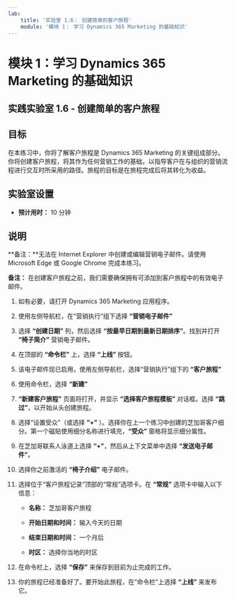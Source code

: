 ```yaml
---
lab:
    title: '实验室 1.6： 创建简单的客户旅程'
    module: '模块 1： 学习 Dynamics 365 Marketing 的基础知识'
---
```


模块 1：学习 Dynamics 365 Marketing 的基础知识
========================

## 实践实验室 1.6 - 创建简单的客户旅程

## 目标

在本练习中，你将了解客户旅程是 Dynamics 365 Marketing 的关键组成部分。你将创建客户旅程，将其作为任何营销工作的基础，以指导客户在与组织的营销流程进行交互时所采用的路径。旅程的目标是在旅程完成后将其转化为收益。

## 实验室设置

  - **预计用时：** 10 分钟

## 说明

**备注：**无法在 Internet Explorer 中创建或编辑营销电子邮件。请使用 Microsoft Edge 或 Google Chrome 完成本练习。

**备注：** 在创建客户旅程之前，我们需要确保拥有可添加到客户旅程中的有效电子邮件。 

1. 如有必要，请打开 Dynamics 365 Marketing 应用程序。 

2. 使用左侧导航栏，在“营销执行”组下选择 **“营销电子邮件”**

3. 选择 **“创建日期”** 列，然后选择 **“按最早日期到最新日期排序”**。找到并打开 **“椅子简介”** 营销电子邮件。 

4. 在顶部的 **“命令栏”** 上，选择 **“上线”** 按钮。 

5. 该电子邮件现已启用，使用左侧导航栏，选择“营销执行”组下的 **“客户旅程”**

6. 使用命令栏，选择 **“新建”** 

7. **“新建客户旅程”** 页面将打开，并显示 **“选择客户旅程模板”** 对话框。选择 **“跳过”**，以开始从头创建旅程。

8. 选择“设置受众”（或选择 **“+”** ）。选择你在上一个练习中创建的芝加哥客户细分。第一个磁贴使用细分名称进行填充，**“受众”** 窗格将显示细分属性。

9. 在芝加哥联系人泳道上选择 **“+”**，然后从上下文菜单中选择 **“发送电子邮件”**。

10. 选择你之前激活的 **“椅子介绍”** 电子邮件。 

11. 选择位于“客户旅程记录”顶部的“常规”选项卡。在 **“常规”** 选项卡中输入以下信息：

	- **名称：** 芝加哥客户旅程

	- **开始日期和时间：** 输入今天的日期

	- **结束日期和时间：** 一个月后

	- **时区：** 选择你当地的时区 

12. 在命令栏上，选择 **“保存”** 来保存到目前为止完成的工作。

13. 你的旅程已经准备好了。要开始此旅程，在“命令栏”上选择 **“上线”** 来发布它。

